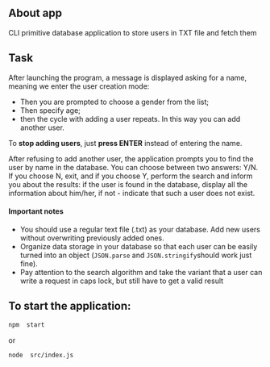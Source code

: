 ## About app

CLI primitive database application to store users in TXT file and fetch them

## Task

After launching the program, a message is displayed asking for a name, meaning we enter the user creation mode:

- Then you are prompted to choose a gender from the list;
- Then specify age;
- then the cycle with adding a user repeats. In this way you can add another user.

To **stop adding users**, just **press ENTER** instead of entering the name.

After refusing to add another user, the application prompts you to find the user by name in the database. You can choose between two answers: Y/N. If you choose N, exit, and if you choose Y, perform the search and inform you about the results: if the user is found in the database, display all the information about him/her, if not - indicate that such a user does not exist.

#### Important notes

- You should use a regular text file (.txt) as your database. Add new users without overwriting previously added ones.
- Organize data storage in your database so that each user can be easily turned into an object (`JSON.parse` and `JSON.stringify`should work just fine).
- Pay attention to the search algorithm and take the variant that a user can write a request in caps lock, but still have to get a valid result

## To start the application:

```bash
npm  start
```

or

```bash
node  src/index.js
```
